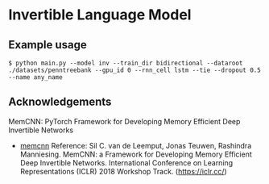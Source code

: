 # Invertible Language Model

## Example usage

```
$ python main.py --model inv --train_dir bidirectional --dataroot ./datasets/penntreebank --gpu_id 0 --rnn_cell lstm --tie --dropout 0.5 --name any_name
```

## Acknowledgements

MemCNN: PyTorch Framework for Developing Memory Efficient Deep Invertible Networks
* [memcnn](https://github.com/silvandeleemput/memcnn) 
Reference: Sil C. van de Leemput, Jonas Teuwen, Rashindra Manniesing. MemCNN: a Framework for Developing Memory Efficient Deep Invertible Networks. International Conference on Learning Representations (ICLR) 2018 Workshop Track. (https://iclr.cc/)
